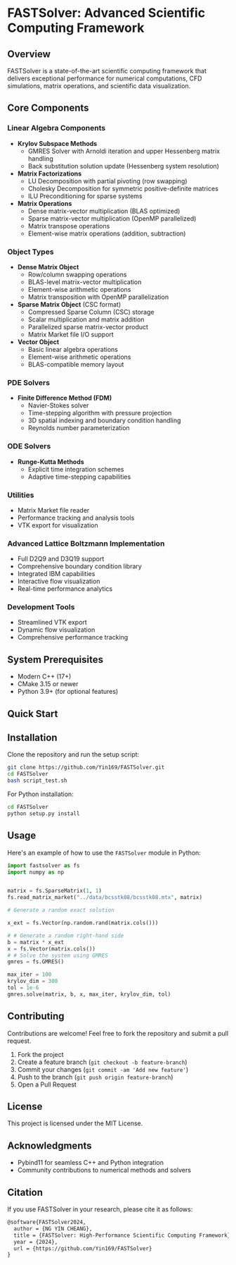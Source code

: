 # FASTSolver: Advanced Scientific Computing Framework
## Overview
FASTSolver is a state-of-the-art scientific computing framework that delivers exceptional performance for numerical computations, CFD simulations, matrix operations, and scientific data visualization.

## Core Components

### Linear Algebra Components
- **Krylov Subspace Methods**
  - <mcsymbol name="GMRES" filename="GMRES.hpp" path="src/LinearAlgebra/Krylov/GMRES.hpp" startline="153" type="function">GMRES Solver</mcsymbol> with Arnoldi iteration and upper Hessenberg matrix handling
  - Back substitution solution update (Hessenberg system resolution)
- **Matrix Factorizations**
  - LU Decomposition with partial pivoting (row swapping)
  - Cholesky Decomposition for symmetric positive-definite matrices
  - ILU Preconditioning for sparse systems
- **Matrix Operations**
  - Dense matrix-vector multiplication (BLAS optimized)
  - Sparse matrix-vector multiplication (OpenMP parallelized)
  - Matrix transpose operations
  - Element-wise matrix operations (addition, subtraction)

### Object Types
- **Dense Matrix Object** <mcsymbol name="DenseObj" filename="DenseObj.hpp" path="src/Obj/DenseObj.hpp" startline="62" type="class"></mcsymbol>
  - Row/column swapping operations
  - BLAS-level matrix-vector multiplication
  - Element-wise arithmetic operations
  - Matrix transposition with OpenMP parallelization
- **Sparse Matrix Object** <mcsymbol name="SparseMatrixCSC" filename="SparseObj.hpp" path="src/Obj/SparseObj.hpp" startline="76" type="class"></mcsymbol> (CSC format)
  - Compressed Sparse Column (CSC) storage
  - Scalar multiplication and matrix addition
  - Parallelized sparse matrix-vector product
  - Matrix Market file I/O support
- **Vector Object** <mcsymbol name="VectorObj" filename="VectorObj.hpp" path="src/Obj/VectorObj.hpp" startline="1" type="class"></mcsymbol>
  - Basic linear algebra operations
  - Element-wise arithmetic operations
  - BLAS-compatible memory layout

### PDE Solvers
- **Finite Difference Method (FDM)**
  - <mcsymbol name="NavierStoke" filename="NavierStoke.hpp" path="src/PDEs/FDM/NavierStoke.hpp" startline="33" type="class">Navier-Stokes solver</mcsymbol>
  - Time-stepping algorithm with pressure projection
  - 3D spatial indexing and boundary condition handling
  - Reynolds number parameterization

### ODE Solvers
- **Runge-Kutta Methods** <mcsymbol name="RungeKutta" filename="RungeKutta.hpp" path="src/ODE/RungeKutta.hpp" startline="1" type="class"></mcsymbol>
  - Explicit time integration schemes
  - Adaptive time-stepping capabilities

### Utilities
- Matrix Market file reader <mcsymbol name="readMatrixMarket" filename="utils.hpp" path="src/utils.hpp" startline="31" type="function"></mcsymbol>
- Performance tracking and analysis tools
- VTK export for visualization

### Advanced Lattice Boltzmann Implementation
  - Full D2Q9 and D3Q19 support
  - Comprehensive boundary condition library
  - Integrated IBM capabilities
- Interactive flow visualization
- Real-time performance analytics
### Development Tools
- Streamlined VTK export
- Dynamic flow visualization
- Comprehensive performance tracking
## System Prerequisites
- Modern C++ (17+)
- CMake 3.15 or newer
- Python 3.9+ (for optional features)
## Quick Start

## Installation

Clone the repository and run the setup script:

```bash
git clone https://github.com/Yin169/FASTSolver.git
cd FASTSolver
bash script_test.sh
```

For Python installation:

```bash
cd FASTSolver
python setup.py install
```

## Usage

Here's an example of how to use the `FASTSolver` module in Python:

```python
import fastsolver as fs
import numpy as np


matrix = fs.SparseMatrix(1, 1)
fs.read_matrix_market("../data/bcsstk08/bcsstk08.mtx", matrix)

# Generate a random exact solution

x_ext = fs.Vector(np.random.rand(matrix.cols()))

# # Generate a random right-hand side
b = matrix * x_ext
x = fs.Vector(matrix.cols())
# # Solve the system using GMRES
gmres = fs.GMRES()

max_iter = 100
krylov_dim = 300
tol = 1e-6
gmres.solve(matrix, b, x, max_iter, krylov_dim, tol)
```

## Contributing

Contributions are welcome! Feel free to fork the repository and submit a pull request.

1. Fork the project
2. Create a feature branch (`git checkout -b feature-branch`)
3. Commit your changes (`git commit -am 'Add new feature'`)
4. Push to the branch (`git push origin feature-branch`)
5. Open a Pull Request

## License

This project is licensed under the MIT License.

## Acknowledgments

- Pybind11 for seamless C++ and Python integration
- Community contributions to numerical methods and solvers

## Citation

If you use FASTSolver in your research, please cite it as follows:

```markdown
@software{FASTSolver2024,
  author = {NG YIN CHEANG},
  title = {FASTSolver: High-Performance Scientific Computing Framework},
  year = {2024},
  url = {https://github.com/Yin169/FASTSolver}
}
```

